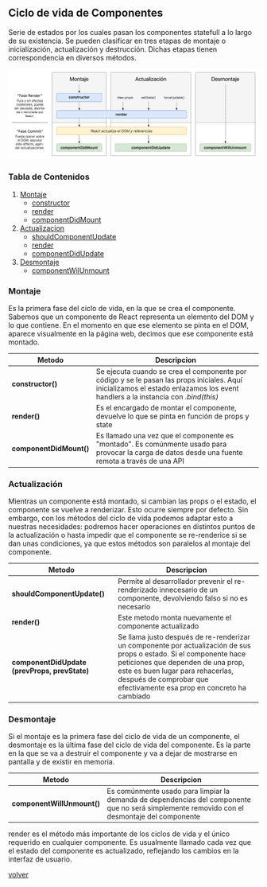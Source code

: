 ## Ciclo de vida de Componentes

Serie de estados por los cuales pasan los componentes statefull a lo largo de su existencia. Se pueden clasificar en tres etapas de montaje o inicialización, actualización y destrucción. Dichas etapas tienen correspondencia en diversos métodos.

![lifecycle.png](lifecycle.png)

### Tabla de Contenidos

1. [Montaje](#montaje)
    * [constructor](#montaje)
    * [render](#montaje)
    * [componentDidMount](#montaje)
1. [Actualizacion](#actualizacion)
    * [shouldComponentUpdate](#actualizacion)
    * [render](#actualizacion)
    * [componentDidUpdate](#actualizacion)
1. [Desmontaje](#desmontaje)
    * [componentWilUnmount](#desmontaje)

### Montaje
Es la primera fase del ciclo de vida, en la que se crea el componente. Sabemos que un componente de React representa un elemento del DOM y lo que contiene. En el momento en que ese elemento se pinta en el DOM, aparece visualmente en la página web, decimos que ese componente está montado.

| Metodo | Descripcion |
|--|--|
| __constructor()__ | Se ejecuta cuando se crea el componente por código y se le pasan las props iniciales. Aquí inicializamos el estado enlazamos los event handlers a la instancia con _.bind(this)_|
| __render()__ | Es el encargado de montar el componente, devuelve lo que se pinta en función de props y state|
| __componentDidMount()__ | Es llamado una vez que el componente es "montado". Es comúnmente usado para provocar la carga de datos desde una fuente remota a través de una API|

### Actualización

Mientras un componente está montado, si cambian las props o el estado, el componente se vuelve a renderizar. Esto ocurre siempre por defecto. Sin embargo, con los métodos del ciclo de vida podemos adaptar esto a nuestras necesidades: podremos hacer operaciones en distintos puntos de la actualización o hasta impedir que el componente se re-renderice si se dan unas condiciones, ya que estos métodos son paralelos al montaje del componente.

| Metodo | Descripcion |
|--|--|
| __shouldComponentUpdate()__ | Permite al desarrollador prevenir el re-renderizado innecesario de un componente, devolviendo falso si no es necesario|
| __render()__ | Este metodo monta nuevamente el componente actualizado|
| __componentDidUpdate (prevProps, prevState)__ | Se llama justo después de re-renderizar un componente por actualización de sus props o estado. Si el componente hace peticiones que dependen de una prop, este es buen lugar para rehacerlas, después de comprobar que efectivamente esa prop en concreto ha cambiado|


### Desmontaje

Si el montaje es la primera fase del ciclo de vida de un componente, el desmontaje es la última fase del ciclo de vida del componente. Es la parte en la que se va a destruir el componente y va a dejar de mostrarse en pantalla y de existir en memoria.

| Metodo | Descripcion |
|--|--|
| __componentWillUnmount()__ | Es comúnmente usado para limpiar la demanda de dependencias del componente que no será simplemente removido con el desmontaje del componente|

render es el método más importante de los ciclos de vida y el único requerido en cualquier componente. Es usualmente llamado cada vez que el estado del componente es actualizado, reflejando los cambios en la interfaz de usuario.

[volver](../readme.md)